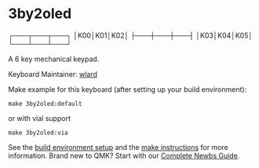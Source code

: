 # 3by2oled
  ┌───┬───┬───┐
  │K00│K01│K02│
  ├───┼───┼───┤
  │K03│K04│K05│
  └───┴───┴───┘

A 6 key mechanical keypad.

Keyboard Maintainer: [wlard](https://github.com/wlard)  


Make example for this keyboard (after setting up your build environment):

    make 3by2oled:default
    
or with vial support

    make 3by2oled:via

See the [build environment setup](https://docs.qmk.fm/#/getting_started_build_tools) and the [make instructions](https://docs.qmk.fm/#/getting_started_make_guide) for more information. Brand new to QMK? Start with our [Complete Newbs Guide](https://docs.qmk.fm/#/newbs).
